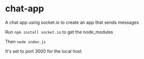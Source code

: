 # chat-app
A chat app using  socket.io to create an app that sends messages

Run `npm install socket.io` to get the node_modules

Then `node index.js`

It's set to port 3000 for the local host

